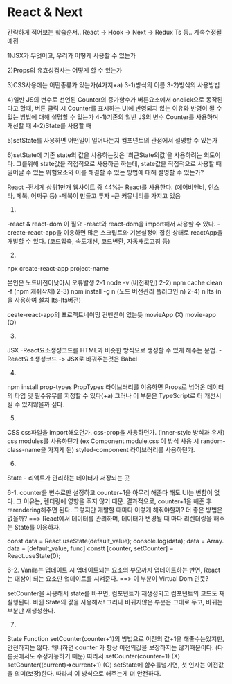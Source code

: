 # React & Next

간략하게 적어보는 학습순서..
React -> Hook -> Next -> Redux Ts 등..
계속수정될 예정

1)JSX가 무엇이고, 우리가 어떻게 사용할 수 있는가

2)Props의 유효성검사는 어떻게 할 수 있는가

3)CSS사용에는 어떤종류가 있는가(4가지+a)
3-1)방식의 이름
3-2)방식의 사용방법

4)일반 JS의 변수로 선언된 Counter의 증가함수가 버튼요소에서 onclick으로 동작된다고 할때, 버튼 클릭 시 Counter를 표시하는 UI에 반영되지 않는 이유와 반영이 될 수 있는 방법에 대해 설명할 수 있는가
4-1)기존의 일반 JS의 변수 Counter를 사용하며 개선할 때
4-2)State를 사용할 때

5)setState를 사용하면 어떤일이 일어나는지 컴포넌트의 관점에서 설명할 수 있는가

6)setState에 기존 state의 값을 사용하는것은 '최근State의값'을 사용하려는 의도이다. 그를위해 state값을 직접적으로 사용하곤 하는데, state값을 직접적으로 사용할 때 일어날 수 있는 위험요소와 이를 해결할 수 있는 방법에 대해 설명할 수 있는가?

React
-전세계 상위1만개 웹사이트 중 44%는 React를 사용한다.
(에어비앤비, 인스타, 페북, 어쩌구 등)
-페북이 만들고 투자
-큰 커뮤니티를 가지고 있음


1.
-react & react-dom 이 필요
-react와 react-dom을 import해서 사용할 수 있다.
-create-react-app을 이용하면 많은 스크립트와 기본설정이 잡힌 상태로 reactApp을 개발할 수 있다.
(코드압축, 속도개선, 코드변환, 자동새로고침 등)

2.
npx create-react-app project-name

본인은 노드버전이낮아서 오류발생
2-1 node -v (버전확인)
2-2) npm cache clean -f (npm 캐쉬삭제)
2-3) npm install -g n (노드 버전관리 플러그인 n)
2-4) n lts (n을 사용하여 설치 lts-lts버전)

ceate-react-app의 프로젝트네이밍 컨벤션이 있는듯
movieApp (X)
movie-app (O)

3.
JSX
-React요소생성코드를 HTML과 비슷한 방식으로 생성할 수 있게 해주는 문법.
-React요소생성코드 -> JSX로 바꿔주는것은 Babel

4.
npm install prop-types
PropTypes 라이브러리를 이용하면 Props로 넘어온 데이터의 타입 및 필수유무를 지정할 수 있다(+a)
그러나 이 부분은 TypeScript로 더 개선시킬 수 있지않을까 싶다.

5.
CSS
css파일을 import해오던가.
css-prop을 사용하던가. (inner-style 방식과 유사)
css modules를 사용하던가 (ex Component.module.css 이 방식 사용 시 random-class-name을 가지게 됨)
styled-component 라이브러리를 사용하던가.

6.
State - 리액트가 관리하는 데이터가 저장되는 곳

6-1.
counter을 변수로만 설정하고 counter+1을 아무리 해준다 해도 UI는 변함이 없다.
그 이유는, 렌더링에 영향을 주지 않기 때문.
결과적으로, counter+1을 해준 후 rerendering해주면 된다.
그렇지만 개발할 때마다 이렇게 해줘야할까?
더 좋은 방법은 없을까?
==> React에서 데이터를 관리하며, 데이터가 변경될 때 마다 리렌더링을 해주는 State를 이용하자.

const data = React.useState(default_value);
console.log(data);
data = Array. 
data = [default_value, func]
constt [counter, setCounter] = React.useState(0);


6-2.
Vanila는 업데이트 시 업데이트되는 요소의 부모까지 업데이트하는 반면, React는 대상이 되는 요소만 업데이트를 시켜준다. ==> 이 부분이 Virtual Dom 인듯?

setCounter을 사용해서 state를 바꾸면, 컴포넌트가 재생성되고 컴포넌트의 코드도 재 실행된다. 바뀐 State의 값을 사용해서! 
그러나 바뀌지않은 부분은 그대로 두고, 바뀌는 부분만 재생성한다.

7.
State Function
setCounter(counter+1)의 방법으로 이전의 값+1을 해줄수는있지만, 안전하지는 않다.
왜냐하면 counter 가 항상 이전의값을 보장하지는 않기때문이다.
(다른곳에서도 수정가능하기 때문)
따라서
setCounter(counter+1) (X)
setCounter((current)=>current+1) (O)
setState에 함수를넘기면, 첫 인자는 이전값을 의미(보장)한다.
따라서 이 방식으로 해주는게 더 안전하다.


